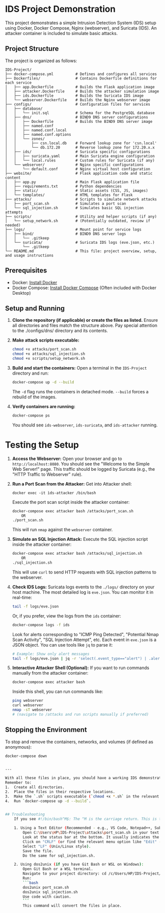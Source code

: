 # IDS Project Demonstration

This project demonstrates a simple Intrusion Detection System (IDS) setup using Docker, Docker Compose, Nginx (webserver), and Suricata (IDS). An attacker container is included to simulate basic attacks.

## Project Structure

The project is organized as follows:

```plaintext
IDS-Project/
├── docker-compose.yml          # Defines and configures all services
├── Dockerfiles/                # Contains Dockerfile definitions for each service
│   ├── app.Dockerfile          # Builds the Flask application image
│   ├── attacker.Dockerfile     # Builds the attacker simulation image
│   ├── ids.Dockerfile          # Builds the Suricata IDS image
│   └── webserver.Dockerfile    # Builds the Nginx webserver image
├── configs/                    # Configuration files for services
│   ├── database/
│   │   └── init.sql            # Schema for the PostgreSQL database
│   ├── dns/                    # BIND9 DNS server configurations
│   │   ├── Dockerfile          # Builds the BIND9 DNS server image
│   │   ├── named.conf
│   │   ├── named.conf.local
│   │   ├── named.conf.options
│   │   └── zones/
│   │       ├── csn.local.db    # Forward lookup zone for 'csn.local'
│   │       └── db.172.20       # Reverse lookup zone for 172.20.x.x
│   ├── ids/                    # Suricata specific configurations
│   │   ├── suricata.yaml       # Main Suricata engine configuration
│   │   └── local.rules         # Custom rules for Suricata (if any)
│   └── webserver/              # Nginx specific configurations
│       └── default.conf        # Nginx virtual host configuration
├── website/                    # Flask application code and static content
│   ├── app.py                  # Main Flask application file
│   ├── requirements.txt        # Python dependencies
│   ├── static/                 # Static assets (CSS, JS, images)
│   └── templates/              # HTML templates for Flask
├── attacks/                    # Scripts to simulate network attacks
│   ├── port_scan.sh            # Simulates a port scan
│   └── sql_injection.sh        # Simulates basic SQL injection attempts
├── scripts/                    # Utility and helper scripts (if any)
│   └── setup_network.sh        # (Potentially outdated, review if needed)
├── logs/                       # Mount point for service logs
│   ├── bind/                   # BIND9 DNS server logs
│   │   └── .gitkeep
│   └── suricata/               # Suricata IDS logs (eve.json, etc.)
│       └── .gitkeep
└── README.md                   # This file: project overview, setup, and usage instructions
```

## Prerequisites

*   Docker: [Install Docker](https://docs.docker.com/get-docker/)
*   Docker Compose: [Install Docker Compose](https://docs.docker.com/compose/install/) (Often included with Docker Desktop)

## Setup and Running

1.  **Clone the repository (if applicable) or create the files as listed.**
    Ensure all directories and files match the structure above. Pay special attention to the ./configs/dns/ directory and its contents.

2.  **Make attack scripts executable:**
    ```bash
    chmod +x attacks/port_scan.sh
    chmod +x attacks/sql_injection.sh
    chmod +x scripts/setup_network.sh
    ```

3.  **Build and start the containers:**
    Open a terminal in the `IDS-Project` directory and run:
    ```bash
    docker-compose up -d --build
    ```
    The `-d` flag runs the containers in detached mode. `--build` forces a rebuild of the images.

4.  **Verify containers are running:**
    ```bash
    docker-compose ps
    ```
    You should see `ids-webserver`, `ids-suricata`, and `ids-attacker` running.

# Testing the Setup

1.  **Access the Webserver:**
    Open your browser and go to `http://localhost:8080`. You should see the "Welcome to the Simple Web Server!" page.
    This traffic should be logged by Suricata (e.g., the "HTTP Traffic to Webserver" rule).

2.  **Run a Port Scan from the Attacker:**
    Get into Attacker shell:
    ```
    docker exec -it ìds-attacker /bin/bash
    ```
    Execute the port scan script inside the attacker container:
    ```bash
    docker-compose exec attacker bash /attacks/port_scan.sh
        OR
    ./port_scan.sh
    ```
    This will run `nmap` against the `webserver` container.

3.  **Simulate an SQL Injection Attack:**
    Execute the SQL injection script inside the attacker container:
    ```bash
    docker-compose exec attacker bash /attacks/sql_injection.sh
        OR
    ./sql_injection.sh
    ```
    This will use `curl` to send HTTP requests with SQL injection patterns to the webserver.

4.  **Check IDS Logs:**
    Suricata logs events to the `./logs/` directory on your host machine. The most detailed log is `eve.json`.
    You can monitor it in real-time:
    ```bash
    tail -f logs/eve.json
    ```
    Or, if you prefer, view the logs from the `ids` container:
    ```bash
    docker-compose logs -f ids
    ```
    Look for alerts corresponding to "ICMP Ping Detected", "Potential Nmap Scan Activity", "SQL Injection Attempt", etc. Each event in `eve.json` is a JSON object. You can use tools like `jq` to parse it:
    ```bash
    # Example: Show only alert messages
    tail -f logs/eve.json | jq -r 'select(.event_type=="alert") | .alert.signature'
    ```

5.  **Interactive Attacker Shell (Optional):**
    If you want to run commands manually from the attacker container:
    ```bash
    docker-compose exec attacker bash
    ```
    Inside this shell, you can run commands like:
    ```bash
    ping webserver
    curl webserver
    nmap -sT webserver
    # (navigate to /attacks and run scripts manually if preferred)
    ```

## Stopping the Environment

To stop and remove the containers, networks, and volumes (if defined as anonymous):
```bash
docker-compose down


---

With all these files in place, you should have a working IDS demonstration environment!
Remember to:
1.  Create all directories.
2.  Place the files in their respective locations.
3.  Make the `.sh` scripts executable (`chmod +x *.sh` in the relevant directories).
4.  Run `docker-compose up -d --build`.


## Troubleshooting
    If you see #!/bin/bash^M$: The ^M is the carriage return. This is the problem.
    
    1. Using a Text Editor (Recommended - e.g., VS Code, Notepad++, Sublime Text):
        Open C:\Users\HP\IDS-Project\attacks\port_scan.sh in your text editor.
        Look at the status bar at the bottom. It usually indicates the line ending type (it will likely say "CRLF").
        Click on "CRLF" (or find the relevant menu option like "Edit" -> "EOL Conversion" or "View" -> "Line Endings").
        Select "LF" (Unix/Linux style).
        Save the file.
        Do the same for sql_injection.sh.

    2. Using dos2unix (if you have Git Bash or WSL on Windows):
        Open Git Bash or a WSL terminal.
        Navigate to your project directory: cd /c/Users/HP/IDS-Project/attacks (path might vary slightly for WSL).
        Run:
        ```bash
        dos2unix port_scan.sh
        dos2unix sql_injection.sh
        Use code with caution.
        ```
        This command will convert the files in place.